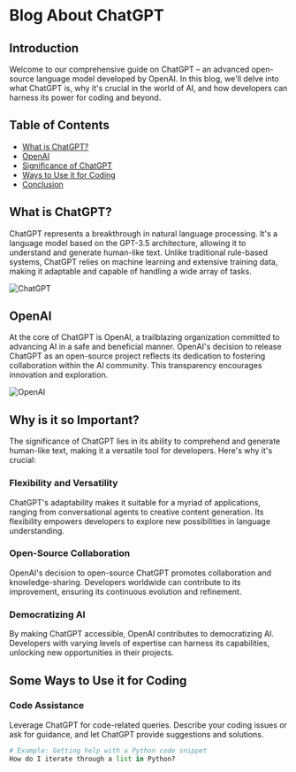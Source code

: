 # Blog About ChatGPT

## Introduction

Welcome to our comprehensive guide on ChatGPT – an advanced open-source language model developed by OpenAI. In this blog, we'll delve into what ChatGPT is, why it's crucial in the world of AI, and how developers can harness its power for coding and beyond.

## Table of Contents
- [What is ChatGPT?](#what-is-chatgpt)
- [OpenAI](#openai)
- [Significance of ChatGPT](#why-is-it-so-important)
- [Ways to Use it for Coding](#some-ways-to-use-it-for-coding)
- [Conclusion](#conclusion)

## What is ChatGPT?

ChatGPT represents a breakthrough in natural language processing. It's a language model based on the GPT-3.5 architecture, allowing it to understand and generate human-like text. Unlike traditional rule-based systems, ChatGPT relies on machine learning and extensive training data, making it adaptable and capable of handling a wide array of tasks.

![ChatGPT](path/to/chatgpt-image.png)

## OpenAI

At the core of ChatGPT is OpenAI, a trailblazing organization committed to advancing AI in a safe and beneficial manner. OpenAI's decision to release ChatGPT as an open-source project reflects its dedication to fostering collaboration within the AI community. This transparency encourages innovation and exploration.

![OpenAI](path/to/openai-image.png)

## Why is it so Important?

The significance of ChatGPT lies in its ability to comprehend and generate human-like text, making it a versatile tool for developers. Here's why it's crucial:

### Flexibility and Versatility
ChatGPT's adaptability makes it suitable for a myriad of applications, ranging from conversational agents to creative content generation. Its flexibility empowers developers to explore new possibilities in language understanding.

### Open-Source Collaboration
OpenAI's decision to open-source ChatGPT promotes collaboration and knowledge-sharing. Developers worldwide can contribute to its improvement, ensuring its continuous evolution and refinement.

### Democratizing AI
By making ChatGPT accessible, OpenAI contributes to democratizing AI. Developers with varying levels of expertise can harness its capabilities, unlocking new opportunities in their projects.

## Some Ways to Use it for Coding

### Code Assistance

Leverage ChatGPT for code-related queries. Describe your coding issues or ask for guidance, and let ChatGPT provide suggestions and solutions.

```python
# Example: Getting help with a Python code snippet
How do I iterate through a list in Python?

